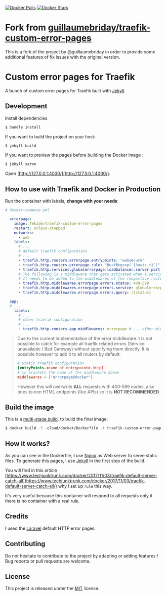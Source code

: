 
[![Docker Pulls](https://img.shields.io/docker/pulls/fekide/traefik-custom-error-pages.svg)](https://hub.docker.com/r/fekide/traefik-custom-error-pages/)
[![Docker Stars](https://img.shields.io/docker/stars/fekide/traefik-custom-error-pages.svg)](https://hub.docker.com/r/fekide/traefik-custom-error-pages/)

# Fork from [guillaumebriday/traefik-custom-error-pages](https://github.com/guillaumebriday/traefik-custom-error-pages)

This is a fork of the project by @guillaumebriday in order to provide some additional features of fix issues with the original version.

# Custom error pages for Traefik

A bunch of custom error pages for Traefik built with [Jekyll](https://jekyllrb.com/).

## Development

Install dependencies

```bash
$ bundle install
```

If you want to build the project on your host:

```bash
$ jekyll build
```

If you want to preview the pages before building the Docker image :

```bash
$ jekyll serve
```

Open [http://127.0.0.1:4000/](http://127.0.0.1:4000/).

## How to use with Traefik and Docker in Production

Run the container with labels, **change with your needs**:

```yml
# docker-compose.yml

  errorpage:
    image: fekide/traefik-custom-error-pages
    restart: unless-stopped
    networks:
      - web
    labels:
      # ...
      # default traefik configuration
      # ...
      - traefik.http.routers.errorpage.entrypoints: "websecure"
      - traefik.http.routers.errorpage.rule: "HostRegexp(`{host:.+}`)"
      - traefik.http.services.globalerrorpage.loadbalancer.server.port: "80"
      # The following is a middleware that gets activated when a service returns an error
      # It needs to be added to the middlewares of the respective router (see example below)
      - traefik.http.middlewares.errorpage.errors.status: 400-599
      - traefik.http.middlewares.errorpage.errors.service: globalerrorpage
      - traefik.http.middlewares.errorpage.errors.query: /{status}

  app: 
  # ...
    labels:
      # ...
      # other traefik configuration
      # ...
      - traefik.http.routers.app.middlewares: errorpage # ... other middlewares

```

> Due to the current implementation of the error middleware it is not possible to catch for example all traefik related errors (Service unavailable / Bad Gateway) without specifying them directly. It is possible however to add it to all routers by default:
> ```toml
> # Static traefik configuration
> [entryPoints.<name of entrypoint>.http]
> # in brackets the name of the middleware above
> middlewares = ["errorpage@docker"]
> ```
> However this will overwrite **ALL** requests with 400-599 codes, also ones to non HTML endpoints (like APIs) so it is **NOT RECOMMENDED**


## Build the image

This is a [multi-stage build](https://docs.docker.com/develop/develop-images/multistage-build/), to build the final image:

```bash
$ docker build -f .cloud/docker/Dockerfile -t traefik-custom-error-pages .
```

## How it works?

As you can see in the Dockerfile, I use [Nginx](https://www.nginx.com/) as Web server to serve static files. To generate this pages, I use [Jekyll](https://jekyllrb.com/) in the first step of the build.

You will find in this article [https://www.techjunktrunk.com/docker/2017/11/03/traefik-default-server-catch-all](https://www.techjunktrunk.com/docker/2017/11/03/traefik-default-server-catch-all/) why I set up `rule` this way.

It's very useful because this container will respond to all requests only if there is no container with a real rule.

## Credits

I used the [Laravel](https://laravel.com/) default HTTP error pages.

## Contributing

Do not hesitate to contribute to the project by adapting or adding features ! Bug reports or pull requests are welcome.

## License

This project is released under the [MIT](http://opensource.org/licenses/MIT) license.
